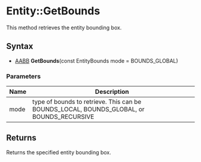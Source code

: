 # Entity::GetBounds #
This method retrieves the entity bounding box.

## Syntax ##
- [AABB](CPP_AABB.md) **GetBounds**(const EntityBounds mode = BOUNDS_GLOBAL)

### Parameters ###
| Name | Description |
| --- | --- |
| mode | type of bounds to retrieve. This can be BOUNDS_LOCAL, BOUNDS_GLOBAL, or BOUNDS_RECURSIVE |

## Returns ##
Returns the specified entity bounding box.
